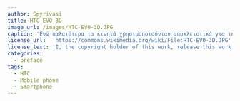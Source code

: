 ```yaml
---
author: Spyrivasi
title: HTC-EVO-3D
image_url: /images/HTC-EVO-3D.JPG
caption: 'Ενώ παλαιότερα τα κινητά χρησιμοποιούνταν αποκλειστικά για τηλέφωνο και μηνύματα, τώρα έχουν γίνει μικροί υπολογιστές τσέπης, τους οποίους μπορούμε να τους έχουμε παντού μαζί μας και να κάνουμε διάφορες εργασίες.'
license_url:  'https://commons.wikimedia.org/wiki/File:HTC-EVO-3D.JPG'
license_text: 'I, the copyright holder of this work, release this work into the public domain. This applies worldwide. In some countries this may not be legally possible; if so: I grant anyone the right to use this work for any purpose, without any conditions, unless such conditions are required by law.'
categories: 
  - preface
tags: 
  - HTC
  - Mobile phone
  - Smartphone
---
```

